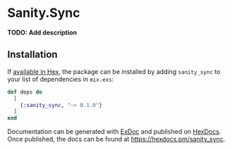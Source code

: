 # Sanity.Sync

**TODO: Add description**

## Installation

If [available in Hex](https://hex.pm/docs/publish), the package can be installed
by adding `sanity_sync` to your list of dependencies in `mix.exs`:

```elixir
def deps do
  [
    {:sanity_sync, "~> 0.1.0"}
  ]
end
```

Documentation can be generated with [ExDoc](https://github.com/elixir-lang/ex_doc)
and published on [HexDocs](https://hexdocs.pm). Once published, the docs can
be found at <https://hexdocs.pm/sanity_sync>.
